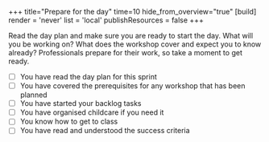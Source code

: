 +++
title="Prepare for the day"
time=10
hide_from_overview="true"
[build]
  render = 'never'
  list = 'local'
  publishResources = false
+++

Read the day plan and make sure you are ready to start the day. What will you be working on? What does the workshop cover and expect you to know already? Professionals prepare for their work, so take a moment to get ready.

- [ ] You have read the day plan for this sprint
- [ ] You have covered the prerequisites for any workshop that has been planned
- [ ] You have started your backlog tasks
- [ ] You have organised childcare if you need it
- [ ] You know how to get to class
- [ ] You have read and understood the success criteria
